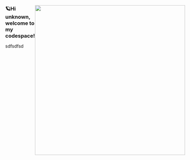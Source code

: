 <section style="display: flex;">
    <article>
        <h1 style="margin: 0; display:inline;">🪐Hi unknown, welcome to my codespace!</h1>
    <p>sdfsdfsd</p>
    </article>
    <img src="https://cdn.dribbble.com/users/452800/screenshots/2423898/icon.gif" style="width: 475px; display: block;">
</section>
